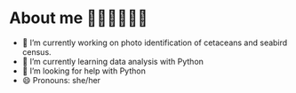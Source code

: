 # About me  🐬🐧👩‍🔬👩‍💻
- 🔭 I’m currently working on photo identification of cetaceans and seabird census.
- 🌱 I’m currently learning data analysis with Python
- 🤔 I’m looking for help with Python 
- 😄 Pronouns: she/her
